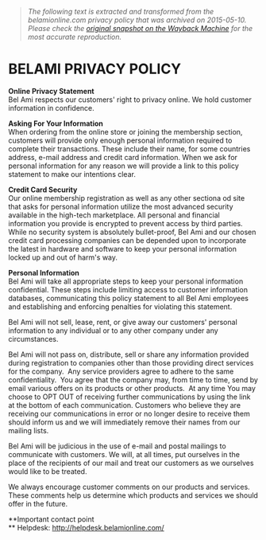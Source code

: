 > *The following text is extracted and transformed from the belamionline.com privacy policy that was archived on 2015-05-10. Please check the [original snapshot on the Wayback Machine](https://web.archive.org/web/20150510035140id_/http%3A//www.belamionline.com/signup/privacy.aspx) for the most accurate reproduction.*

# BELAMI PRIVACY POLICY

**Online Privacy Statement**   
Bel Ami respects our customers' right to privacy online. We hold customer information in confidence.

**Asking For Your Information**   
When ordering from the online store or joining the membership section, customers will provide only enough personal information required to complete their transactions. These include their name, for some countries address, e-mail address and credit card information. When we ask for personal information for any reason we will provide a link to this policy statement to make our intentions clear.

**Credit Card Security**   
Our online membership registration as well as any other sectiona od site that asks for personal information utilize the most advanced security available in the high-tech marketplace. All personal and financial information you provide is encrypted to prevent access by third parties. While no security system is absolutely bullet-proof, Bel Ami and our chosen credit card processing companies can be depended upon to incorporate the latest in hardware and software to keep your personal information locked up and out of harm's way.

**Personal Information**   
Bel Ami will take all appropriate steps to keep your personal information confidential. These steps include limiting access to customer information databases, communicating this policy statement to all Bel Ami employees and establishing and enforcing penalties for violating this statement.

Bel Ami will not sell, lease, rent, or give away our customers' personal information to any individual or to any other company under any circumstances.

Bel Ami will not pass on, distribute, sell or share any information provided during registration to companies other than those providing direct services for the company.  Any service providers agree to adhere to the same confidentiality.  You agree that the company may, from time to time, send by email various offers on its products or other products.  At any time You may choose to OPT OUT of receiving further communications by using the link at the bottom of each communication. Customers who believe they are receiving our communications in error or no longer desire to receive them should inform us and we will immediately remove their names from our mailing lists.

Bel Ami will be judicious in the use of e-mail and postal mailings to communicate with customers. We will, at all times, put ourselves in the place of the recipients of our mail and treat our customers as we ourselves would like to be treated.

We always encourage customer comments on our products and services. These comments help us determine which products and services we should offer in the future.

**Important contact point  
** Helpdesk: <http://helpdesk.belamionline.com/>
